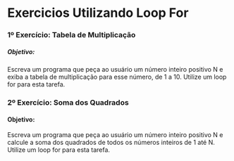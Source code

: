 # Exercicios Utilizando Loop For
### 1º Exercício: Tabela de Multiplicação
##### Objetivo: 
Escreva um programa que peça ao usuário um número inteiro positivo N e exiba a tabela de multiplicação para esse número, de 1 a 10.
Utilize um loop for para esta tarefa.


### 2º Exercício: Soma dos Quadrados
#### Objetivo: 
Escreva um programa que peça ao usuário um número inteiro positivo N e calcule a soma dos quadrados de todos os números inteiros de 1 até N.
Utilize um loop for para esta tarefa.
